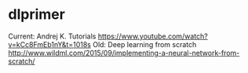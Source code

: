 # dlprimer
Current:
Andrej K. Tutorials
https://www.youtube.com/watch?v=kCc8FmEb1nY&t=1018s
Old:
Deep learning from scratch http://www.wildml.com/2015/09/implementing-a-neural-network-from-scratch/

